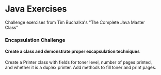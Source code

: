 # Java Exercises
Challenge exercises from Tim Buchalka's "The Complete Java Master Class" 

### Encapsulation Challenge
#### Create a class and demonstrate proper excapsulation techniques

Create a Printer class with fields for toner level, number of pages printed, and whether it is a duplex printer.
Add methods to fill toner and print pages. 

